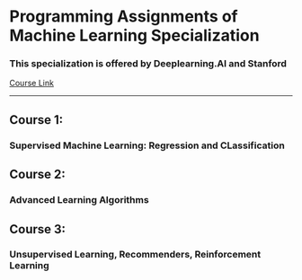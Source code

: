 # **Programming Assignments of Machine Learning Specialization** 
### This specialization is offered by **Deeplearning.AI** and **Stanford** ###
[Course Link](https://www.coursera.org/specializations/machine-learning-introduction)

---
## **Course 1:** 
### Supervised Machine Learning: Regression and CLassification

## **Course 2:** 
### Advanced Learning Algorithms

## **Course 3:** 
### Unsupervised Learning, Recommenders, Reinforcement Learning

